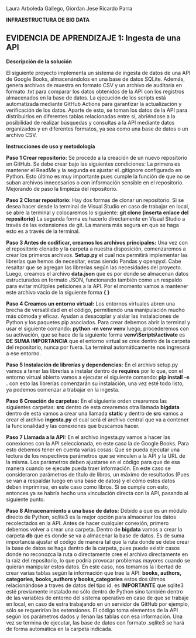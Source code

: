Laura Arboleda Gallego, Giordan Jese Ricardo Parra

**INFRAESTRUCTURA DE BIG DATA**

EVIDENCIA DE APRENDIZAJE 1: Ingesta de una API
---------
**Descripción de la solución** 

El siguiente proyecto implementa un sistema de ingesta de datos de una API de Google Books, almacenándolos en una base de datos SQLite. Además, genera archivos de muestra en formato CSV y un archivo de auditoría en formato .txt para comparar los datos obtenidos de la API con los registros almacenados en la base de datos. La ejecución de los scripts está automatizada mediante GitHub Actions para garantizar la actualización y verificación de los datos. Aparte de esto, se toman los datos de la API para distribuirlos en diferentes tablas relacionadas entre sí, abriéndose a la posibilidad de realizar búsquedas y consultas a la API mediante datos organizados y en diferentes formatos, ya sea como una base de datos o un archivo CSV. 

**Instrucciones de uso y metodología**

**Paso 1 Crear repositorio:** Se procede a la creación de un nuevo repositorio en GitHub. Se debe crear bajo las siguientes condiciones: La primera es mantener el ReadMe y la segunda es ajustar el .gitignore configurado en Python. Esto último es muy importante pues cumple la función de que no se suban archivos innecesarios o con información sensible en el repositorio. Mejorando de paso la limpieza del repositorio. 

**Paso 2 Clonar repositorio:** Hay dos formas de clonar un repositorio. Si se desea hacer desde la terminal de Visual Studio en caso de trabajar en local, se abre la terminal y colocaremos lo siguiente: **git clone (inserta enlace del repositorio)** La segunda forma es hacerlo directamente en Visual Studio a través de las extensiones de git. La manera más segura en que se haga esto es a través de la terminal. 

**Paso 3 Antes de codificar, creamos los archivos principales:** Una vez con el repositorio clonado y la carpeta a nuestra disposición, comenzaremos a crear los primeros archivos. **Setup.py** el cual nos permitirá implementar las librerías que hemos de necesitar, estas siendo Pandas y openpyxl. Cabe resaltar que se agregan las librerías según las necesidades del proyecto. Luego, creamos el archivo **data.json** que es por donde se almacenan datos estructurados en formato JSON, funcionando también como un respaldo para evitar múltiples peticiones a la API. Por el momento vamos a mantener este archivo vacío de la siguiente forma **{ }**

**Paso 4 Creamos un entorno virtual:** Los entornos virtuales abren una brecha de versatilidad en el código, permitiendo una manipulación mucho más cómoda y eficaz. Ayudan a desacoplar y aislar las instalaciones de Python y los paquetes pip asociados. Para crear debemos abrir la terminal y usar el siguiente comando: **python -m venv venv** luego, procederemos con su activación, que se hace de la siguiente forma **venv\Scripts\activate** es **DE SUMA IMPORTANCIA** que el entorno virtual se cree dentro de la carpeta del repositorio, nunca por fuera. La terminal automáticamente nos ingresará a ese entorno. 

**Paso 5 Instalación de librerías y dependencias:** En el archivo setup.py vamos a tener las librerías a instalar dentro de **requires** por lo que, con el entorno virtual abierto vamos a ejecutar el siguiente comando: **pip install -e .** con esto las librerías comenzarán su instalación, una vez esté todo listo, ya podemos comenzar a trabajar en la ingesta. 

**Paso 6 Creación de carpetas:** En el siguiente orden crearemos las siguientes carpetas: **src** dentro de esta crearemos otra llamada **bigdata** dentro de esta vamos a crear una llamada **static** y dentro de **src** vamos a crear el archivo **ingesta.py** el cual será el archivo central que va a contener la funcionalidad y las conexiones que buscamos hacer. 

**Paso 7 Llamada a la API:** En el archivo ingesta.py vamos a hacer las conexiones con la API seleccionada, en este caso la de Google Books. Para esto debemos tener en cuenta varias cosas: Que se pueda ejecutar una lectura de los respectivos parámetros que se vinculen a la API y la URL de la misma. Los parámetros deben ajustarse en el código para que de esa manera cuando se ejecute pueda traer información. En este caso se consideraron parámetros de título de libros, un máximo de resultados (Pues se van a respaldar luego en una base de datos) y el cómo estos datos deben imprimirse, en este caso como libros. Si se cumple con esto, entonces ya se habría hecho una vinculación directa con la API, pasando al siguiente punto. 

**Paso 8 Almacenamiento a una base de datos:** Debido a que es un módulo directo de Python, sqlite3 es la mejor opción para almacenar los datos recolectados en la API. Antes de hacer cualquier conexión, primero debemos volver a crear una carpeta. Dentro de **bigdata** vamos a crear la carpeta **db** que es donde se va a almacenar la base de datos. Es de suma importancia ajustar el código de manera tal que la ruta donde se debe crear la base de datos se haga dentro de la carpeta, pues puede existir casos donde no reconozca la ruta o directamente cree el archivo directamente en la raíz del repositorio, lo que podría provocar problemas mayores cuando se quieran manipular estos datos. En este caso, nos tomamos la libertad de crear varias tablas según la información que trae la API: **books, authors, categories, books_authors y books_categories** estos dos últmos relacionándose a traves de datos del tipo id. es **IMPORTANTE** que sqlite3 esté previamente instalado no sólo dentro de Python sino también dentro de las variables de entorno del sistema operativo en caso de que se trabaje en local, en caso de estra trabajando en un servidor de GitHub por ejemplo, sólo se requerirían las extensiones. El código toma elementos de la API según los parámetros dados y llenan las tablas con esa información. Una vez se termina de ejecutar, las base de datos con formato .sqlite3 se hará de forma automática en la carpeta indicada.
